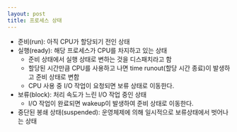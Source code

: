 ```yaml
---
layout: post
title: 프로세스 상태
---
```


* 준비(run): 아직 CPU가 할당되기 전인 상태
* 실행(ready): 해당 프로세스가 CPU를 차지하고 있는 상태
  * 준비 상태에서 실행 상태로 변하는 것을 디스패치라고 함
  * 할당된 시간만큼 CPU를 사용하고 나면 time runout(할당 시간 종료)이 발생하고 준비 상태로 변함
  * CPU 사용 중 I/O 작업이 요청되면 보류 상태로 이동한다.
* 보류(block): 처리 속도가 느린 I/O 작업 중인 상태
  * I/O 작업이 완료되면 wakeup이 발생하여 준비 상태로 이동한다.
* 중단된 봉쇄 상태(suspended): 운영체제에 의해 일시적으로 보류상태에서 벗어나는 상태
